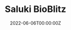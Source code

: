 ---
title: "Saluki BioBlitz"  # Add a page title.
summary: "A 24-hour challenge to document biodiversity"  # Add a page description.
date: "2022-06-06T00:00:00Z"  # Add today's date.
type: "widget_page"  # Page type is a Widget Page
---